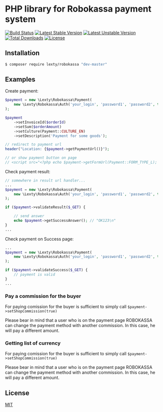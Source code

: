 # PHP library for Robokassa payment system

[![Build Status](https://travis-ci.org/Lexty/robokassa.svg?branch=master)](https://travis-ci.org/Lexty/robokassa)
[![Latest Stable Version](https://poser.pugx.org/lexty/robokassa/v/stable)](https://packagist.org/packages/lexty/robokassa)
[![Latest Unstable Version](https://poser.pugx.org/lexty/robokassa/v/unstable)](https://packagist.org/packages/lexty/robokassa)
[![Total Downloads](https://poser.pugx.org/lexty/robokassa/downloads)](https://packagist.org/packages/lexty/robokassa)
[![License](https://poser.pugx.org/lexty/robokassa/license)](https://packagist.org/packages/lexty/robokassa)

## Installation

```bash
$ composer require lexty/robokassa "dev-master"
```

## Examples

Create payment:
```php
$payment = new \Lexty\Robokassa\Payment(
    new \Lexty\Robokassa\Auth('your_login', 'password1', 'password2', true)
);

$payment
    ->setInvoiceId($orderId)
    ->setSum($orderAmount)
    ->setCulture(Payment::CULTURE_EN)
    ->setDescription('Payment for some goods');

// redirect to payment url
header("Location: {$payment->getPaymentUrl()}");

// or show payment button on page
// <script src="<?php echo $payment->getFormUrl(Payment::FORM_TYPE_L); ?>"></script>
```

Check payment result:

```php
// somewhere in result url handler...
...
$payment = new \Lexty\Robokassa\Payment(
    new \Lexty\Robokassa\Auth('your_login', 'password1', 'password2', true)
);

if ($payment->validateResult($_GET) {

    // send answer
    echo $payment->getSuccessAnswer(); // "OK123\n"
}
...
```

Check payment on Success page:
```php
...
$payment = new \Lexty\Robokassa\Payment(
    new \Lexty\Robokassa\Auth('your_login', 'password1', 'password2', true)
);

if ($payment->validateSuccess($_GET) {
    // payment is valid
}
...
```

### Pay a commission for the buyer

For paying comission for the buyer is sufficient to simply call `$payment->setShopCommission(true)`

Please bear in mind that a user who is on the payment page ROBOKASSA can change the payment method with another
commission. In this case, he will pay a different amount.

### Getting list of currency

For paying comission for the buyer is sufficient to simply call `$payment->setShopCommission(true)`

Please bear in mind that a user who is on the payment page ROBOKASSA can change the payment method with another
commission. In this case, he will pay a different amount.

## License

[MIT](LICENSE)